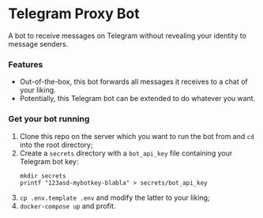 # Telegram Proxy Bot

A bot to receive messages on Telegram without revealing your identity to message senders. 

### Features
- Out-of-the-box, this bot forwards all messages it receives to a chat of your liking.
- Potentially, this Telegram bot can be extended to do whatever you want.

### Get your bot running
1. Clone this repo on the server which you want to run the bot from and `cd` into the root directory;
2. Create a `secrets` directory with a `bot_api_key` file containing your Telegram bot key:
    ```
    mkdir secrets
    printf "123asd-mybotkey-blabla" > secrets/bot_api_key
    ```
3. `cp .env.template .env` and modify the latter to your liking;
4. `docker-compose up` and profit.

 